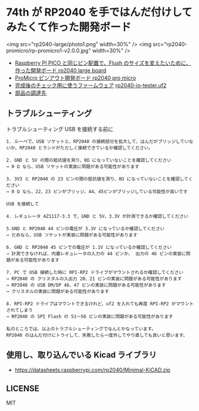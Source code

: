 # 74th が RP2040 を手ではんだ付けしてみたくて作った開発ボード

<img src="rp2040-large/photo1.png" width=30%" /> <img src="rp2040-promicro/rp-promicro1-v2.0.0.jpg" width=30%" />

- [Raspberry PI PICO と同じピン配置で、Flush のサイズを変えたいために、作った開発ボード rp2040 large board](./rp2040-large/)
- [ProMicro ピンアウト開発ボード rp2040 pro micro](./rp2040-promicro/)
- [完成後のチェック用に使うファームウェア](rp2040-io-tester/) [rp2040-io-tester.uf2](rp2040-io-tester/rp2040-io-tester.uf2)
- [部品の調達先](./parts/)

## トラブルシューティング

トラブルシューティング
USB を接続する前に

```
1. ルーペで、USB ソケットと、RP2040 の接続部分を拡大して、はんだがブリッジしていないか、RP2040 とランドがただしく接続できているか確認してください。

2. GND と 5V の間の抵抗値を測り、0Ω になっていないことを確認してください
→ 0 Ω なら、USB ソケットの実装に問題がある可能性があります

3. 3V3 と RP2040 の 23 ピンの間の抵抗値を測り、0Ω になっていないことを確認してください
→ 0 Ω なら、22、23 ピンがブリッジ、44、45ピンがブリッジしている可能性が高いです

USB を接続して

4. レギュレータ AZ1117-3.3 で、GND と 5V、3.3V が計測できるか確認してください

5.GND と RP2040 44 ピンの電圧が 3.3V になっているか確認してください
→ だめなら、USB ソケットが実装に問題がある可能性があります

6. GND と RP2040 45 ピンでの電圧が 1.1V になっているか確認してください
→ 計測できなければ、内蔵レギュレータの入力の 44 ピンか、 出力の 46 ピンの実装に問題がある可能性があります

7. PC で USB 接続した時に RPI-RP2 ドライブがマウントされるか確認してください
→ RP2040 の クリスタルの入出力 20、21 ピンの実装に問題がある可能性があります
→ RP2040 の USB DM/DP 46、47 ピンの実装に問題がある可能性があります
→ クリスタルの実装に問題がある可能性があります

8. RPI-RP2 ドライブはマウントできるけれど、uf2 を入れても再度 RPI-RP2 がマウントされてしまう
→ RP2040 の SPI Flash の 51〜56 ピンの実装に問題がある可能性があります

私のところでは、以上のトラブルシューティングでなんとかなっています。
RP2040 のはんだ付けにトライして、失敗したら一度外してやり直しても良いと思います。
```

## 使用し、取り込んでいる Kicad ライブラリ

- https://datasheets.raspberrypi.com/rp2040/Minimal-KiCAD.zip

## LICENSE

MIT
